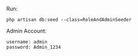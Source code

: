 Run:

    php artisan db:seed --class=RoleAndAdminSeeder
    
Admin Account:

    username: admin
    password: Admin_1234
